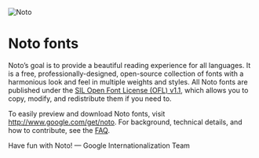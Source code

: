 ![Noto](images/noto.png)

# Noto fonts

Noto’s goal is to provide a beautiful reading experience for all languages. It is a free, professionally-designed, open-source collection of fonts with a harmonious look and feel in multiple weights and styles. All Noto fonts are published under the [SIL Open Font License (OFL) v1.1](http://scripts.sil.org/OFL), which allows you to copy, modify, and redistribute them if you need to.

To easily preview and download Noto fonts, visit http://www.google.com/get/noto. For background, technical details, and how to contribute, see the [FAQ](FAQ.md).

Have fun with Noto! — Google Internationalization Team
